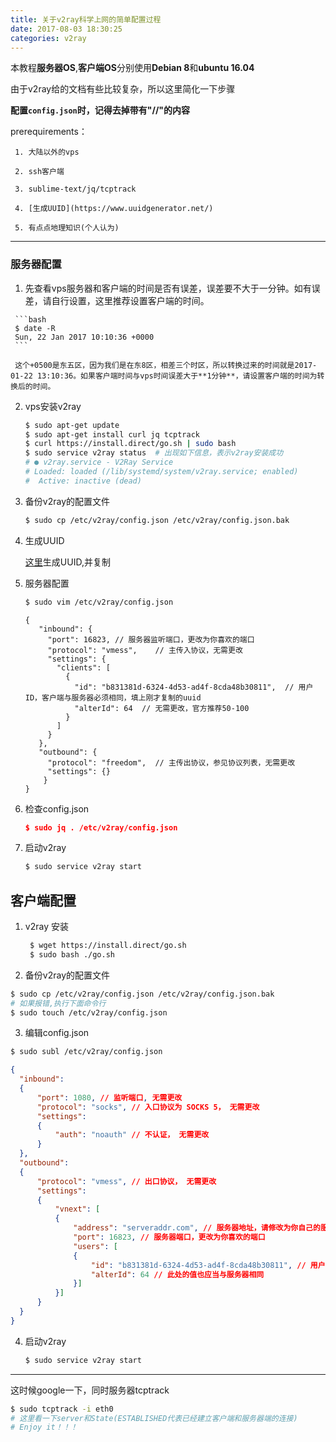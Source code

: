 ```yaml
---
title: 关于v2ray科学上网的简单配置过程
date: 2017-08-03 18:30:25
categories: v2ray
---
```



本教程**服务器OS**,**客户端OS**分别使用**Debian 8**和**ubuntu 16.04**

由于v2ray给的文档有些比较复杂，所以这里简化一下步骤

<!-- more -->


**配置`config.json`时，记得去掉带有"//"的内容**


prerequirements：

     1. 大陆以外的vps

     2. ssh客户端

     3. sublime-text/jq/tcptrack

     4. [生成UUID](https://www.uuidgenerator.net/)

     5. 有点点地理知识(个人认为)

---


### 服务器配置

   1. 先查看vps服务器和客户端的时间是否有误差，误差要不大于一分钟。如有误差，请自行设置，这里推荐设置客户端的时间。

     ```bash
     $ date -R
     Sun, 22 Jan 2017 10:10:36 +0000
     ```

     这个+0500是东五区，因为我们是在东8区，相差三个时区，所以转换过来的时间就是2017-01-22 13:10:36。如果客户端时间与vps时间误差大于**1分钟**，请设置客户端的时间为转换后的时间。

   2. vps安装v2ray
         ```bash
         $ sudo apt-get update
         $ sudo apt-get install curl jq tcptrack
         $ curl https://install.direct/go.sh | sudo bash
         $ sudo service v2ray status  # 出现如下信息，表示v2ray安装成功
         # ● v2ray.service - V2Ray Service
         # Loaded: loaded (/lib/systemd/system/v2ray.service; enabled)
         #  Active: inactive (dead)
         ```
   3. 备份v2ray的配置文件

         ```bash
         $ sudo cp /etc/v2ray/config.json /etc/v2ray/config.json.bak
         ```
   4. 生成UUID

        [这里](https://www.uuidgenerator.net/)生成UUID,并复制

   5. 服务器配置

        ```bash
        $ sudo vim /etc/v2ray/config.json
        ```
       ```
       {
          "inbound": {
            "port": 16823, // 服务器监听端口，更改为你喜欢的端口
            "protocol": "vmess",    // 主传入协议，无需更改
            "settings": {
              "clients": [
                {
                  "id": "b831381d-6324-4d53-ad4f-8cda48b30811",  // 用户 ID，客户端与服务器必须相同，填上刚才复制的uuid
                  "alterId": 64  // 无需更改，官方推荐50-100
                }
              ]
            }
          },
          "outbound": {
            "protocol": "freedom",  // 主传出协议，参见协议列表，无需更改
            "settings": {}
           }
       }
       ```

   6. 检查config.json
      ```json
      $ sudo jq . /etc/v2ray/config.json
      ```
   7. 启动v2ray
      ```bash
      $ sudo service v2ray start
      ```

## 客户端配置
1. v2ray 安装
   ```bash
    $ wget https://install.direct/go.sh
    $ sudo bash ./go.sh
    ```
2. 备份v2ray的配置文件

  ```bash
  $ sudo cp /etc/v2ray/config.json /etc/v2ray/config.json.bak
  # 如果报错,执行下面命令行
  $ sudo touch /etc/v2ray/config.json
  ```
3. 编辑config.json
  ```bash
  $ sudo subl /etc/v2ray/config.json
  ```
  ```json
  {
    "inbound":
    {
        "port": 1080, // 监听端口, 无需更改
        "protocol": "socks", // 入口协议为 SOCKS 5， 无需更改
        "settings":
        {
            "auth": "noauth" // 不认证， 无需更改
        }
    },
    "outbound":
    {
        "protocol": "vmess", // 出口协议， 无需更改
        "settings":
        {
            "vnext": [
            {
                "address": "serveraddr.com", // 服务器地址，请修改为你自己的服务器 ip 或域名
                "port": 16823, // 服务器端口，更改为你喜欢的端口
                "users": [
                {
                    "id": "b831381d-6324-4d53-ad4f-8cda48b30811", // 用户 ID，必须与服务器端配置相同，填上刚才生成的UUID
                    "alterId": 64 // 此处的值也应当与服务器相同
                }]
            }]
        }
    }
}
```
4. 启动v2ray
    ```bash
    $ sudo service v2ray start
    ```
----

这时候google一下，同时服务器tcptrack

```bash
$ sudo tcptrack -i eth0
# 这里看一下server和State(ESTABLISHED代表已经建立客户端和服务器端的连接)
# Enjoy it！！！
```

